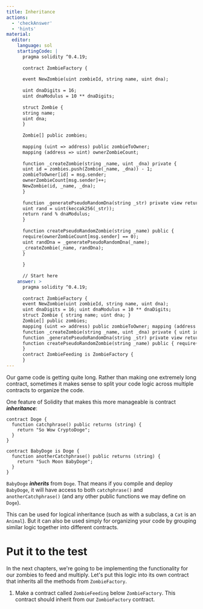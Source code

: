 ```yaml
---
title: Inheritance
actions:
  - 'checkAnswer'
  - 'hints'
material:
  editor:
    language: sol
    startingCode: |
      pragma solidity ^0.4.19;
      
      contract ZombieFactory {
      
      event NewZombie(uint zombieId, string name, uint dna);
      
      uint dnaDigits = 16;
      uint dnaModulus = 10 ** dnaDigits;
      
      struct Zombie {
      string name;
      uint dna;
      }
      
      Zombie[] public zombies;
      
      mapping (uint => address) public zombieToOwner;
      mapping (address => uint) ownerZombieCount;
      
      function _createZombie(string _name, uint _dna) private {
      uint id = zombies.push(Zombie(_name, _dna)) - 1;
      zombieToOwner[id] = msg.sender;
      ownerZombieCount[msg.sender]++;
      NewZombie(id, _name, _dna);
      }
      
      function _generatePseudoRandomDna(string _str) private view returns (uint) {
      uint rand = uint(keccak256(_str));
      return rand % dnaModulus;
      }
      
      function createPseudoRandomZombie(string _name) public {
      require(ownerZombieCount[msg.sender] == 0);
      uint randDna = _generatePseudoRandomDna(_name);
      _createZombie(_name, randDna);
      }
      
      }
      
      // Start here
    answer: >
      pragma solidity ^0.4.19;
      
      contract ZombieFactory {
      event NewZombie(uint zombieId, string name, uint dna);
      uint dnaDigits = 16; uint dnaModulus = 10 ** dnaDigits;
      struct Zombie { string name; uint dna; }
      Zombie[] public zombies;
      mapping (uint => address) public zombieToOwner; mapping (address => uint) ownerZombieCount;
      function _createZombie(string _name, uint _dna) private { uint id = zombies.push(Zombie(_name, _dna)) - 1; zombieToOwner[id] = msg.sender; ownerZombieCount[msg.sender]++; NewZombie(id, _name, _dna); }
      function _generatePseudoRandomDna(string _str) private view returns (uint) { uint rand = uint(keccak256(_str)); return rand % dnaModulus; }
      function createPseudoRandomZombie(string _name) public { require(ownerZombieCount[msg.sender] == 0); uint randDna = _generatePseudoRandomDna(_name); _createZombie(_name, randDna); }
      }
      contract ZombieFeeding is ZombieFactory {
      }
---
```

Our game code is getting quite long. Rather than making one extremely long contract, sometimes it makes sense to split your code logic across multiple contracts to organize the code.

One feature of Solidity that makes this more manageable is contract ***inheritance***:

    contract Doge {
      function catchphrase() public returns (string) {
        return "So Wow CryptoDoge";
      }
    }
    
    contract BabyDoge is Doge {
      function anotherCatchphrase() public returns (string) {
        return "Such Moon BabyDoge";
      }
    }
    

`BabyDoge` ***inherits*** from `Doge`. That means if you compile and deploy `BabyDoge`, it will have access to both `catchphrase()` and `anotherCatchphrase()` (and any other public functions we may define on `Doge`).

This can be used for logical inheritance (such as with a subclass, a `Cat` is an `Animal`). But it can also be used simply for organizing your code by grouping similar logic together into different contracts.

# Put it to the test

In the next chapters, we're going to be implementing the functionality for our zombies to feed and multiply. Let's put this logic into its own contract that inherits all the methods from `ZombieFactory`.

1. Make a contract called `ZombieFeeding` below `ZombieFactory`. This contract should inherit from our `ZombieFactory` contract.
